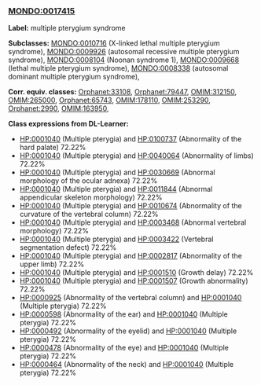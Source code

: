 
### [MONDO:0017415](http://purl.obolibrary.org/obo/MONDO_0017415)
**Label:** multiple pterygium syndrome

**Subclasses:** [MONDO:0010716](http://purl.obolibrary.org/obo/MONDO_0010716) (X-linked lethal multiple pterygium syndrome), [MONDO:0009926](http://purl.obolibrary.org/obo/MONDO_0009926) (autosomal recessive multiple pterygium syndrome), [MONDO:0008104](http://purl.obolibrary.org/obo/MONDO_0008104) (Noonan syndrome 1), [MONDO:0009668](http://purl.obolibrary.org/obo/MONDO_0009668) (lethal multiple pterygium syndrome), [MONDO:0008338](http://purl.obolibrary.org/obo/MONDO_0008338) (autosomal dominant multiple pterygium syndrome), 

**Corr. equiv. classes:** [Orphanet:33108](http://www.orpha.net/ORDO/Orphanet_33108), [Orphanet:79447](http://www.orpha.net/ORDO/Orphanet_79447), [OMIM:312150](http://purl.obolibrary.org/obo/OMIM_312150), [OMIM:265000](http://purl.obolibrary.org/obo/OMIM_265000), [Orphanet:65743](http://www.orpha.net/ORDO/Orphanet_65743), [OMIM:178110](http://purl.obolibrary.org/obo/OMIM_178110), [OMIM:253290](http://purl.obolibrary.org/obo/OMIM_253290), [Orphanet:2990](http://www.orpha.net/ORDO/Orphanet_2990), [OMIM:163950](http://purl.obolibrary.org/obo/OMIM_163950), 

**Class expressions from DL-Learner:**

- [HP:0001040](http://purl.obolibrary.org/obo/HP_0001040) (Multiple pterygia) and [HP:0100737](http://purl.obolibrary.org/obo/HP_0100737) (Abnormality of the hard palate) 72.22%
- [HP:0001040](http://purl.obolibrary.org/obo/HP_0001040) (Multiple pterygia) and [HP:0040064](http://purl.obolibrary.org/obo/HP_0040064) (Abnormality of limbs) 72.22%
- [HP:0001040](http://purl.obolibrary.org/obo/HP_0001040) (Multiple pterygia) and [HP:0030669](http://purl.obolibrary.org/obo/HP_0030669) (Abnormal morphology of the ocular adnexa) 72.22%
- [HP:0001040](http://purl.obolibrary.org/obo/HP_0001040) (Multiple pterygia) and [HP:0011844](http://purl.obolibrary.org/obo/HP_0011844) (Abnormal appendicular skeleton morphology) 72.22%
- [HP:0001040](http://purl.obolibrary.org/obo/HP_0001040) (Multiple pterygia) and [HP:0010674](http://purl.obolibrary.org/obo/HP_0010674) (Abnormality of the curvature of the vertebral column) 72.22%
- [HP:0001040](http://purl.obolibrary.org/obo/HP_0001040) (Multiple pterygia) and [HP:0003468](http://purl.obolibrary.org/obo/HP_0003468) (Abnormal vertebral morphology) 72.22%
- [HP:0001040](http://purl.obolibrary.org/obo/HP_0001040) (Multiple pterygia) and [HP:0003422](http://purl.obolibrary.org/obo/HP_0003422) (Vertebral segmentation defect) 72.22%
- [HP:0001040](http://purl.obolibrary.org/obo/HP_0001040) (Multiple pterygia) and [HP:0002817](http://purl.obolibrary.org/obo/HP_0002817) (Abnormality of the upper limb) 72.22%
- [HP:0001040](http://purl.obolibrary.org/obo/HP_0001040) (Multiple pterygia) and [HP:0001510](http://purl.obolibrary.org/obo/HP_0001510) (Growth delay) 72.22%
- [HP:0001040](http://purl.obolibrary.org/obo/HP_0001040) (Multiple pterygia) and [HP:0001507](http://purl.obolibrary.org/obo/HP_0001507) (Growth abnormality) 72.22%
- [HP:0000925](http://purl.obolibrary.org/obo/HP_0000925) (Abnormality of the vertebral column) and [HP:0001040](http://purl.obolibrary.org/obo/HP_0001040) (Multiple pterygia) 72.22%
- [HP:0000598](http://purl.obolibrary.org/obo/HP_0000598) (Abnormality of the ear) and [HP:0001040](http://purl.obolibrary.org/obo/HP_0001040) (Multiple pterygia) 72.22%
- [HP:0000492](http://purl.obolibrary.org/obo/HP_0000492) (Abnormality of the eyelid) and [HP:0001040](http://purl.obolibrary.org/obo/HP_0001040) (Multiple pterygia) 72.22%
- [HP:0000478](http://purl.obolibrary.org/obo/HP_0000478) (Abnormality of the eye) and [HP:0001040](http://purl.obolibrary.org/obo/HP_0001040) (Multiple pterygia) 72.22%
- [HP:0000464](http://purl.obolibrary.org/obo/HP_0000464) (Abnormality of the neck) and [HP:0001040](http://purl.obolibrary.org/obo/HP_0001040) (Multiple pterygia) 72.22%


